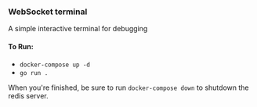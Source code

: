 ### WebSocket terminal

A simple interactive terminal for debugging

#### To Run:
- `docker-compose up -d`
- `go run .`

When you're finished, be sure to run `docker-compose down` to shutdown
the redis server.
